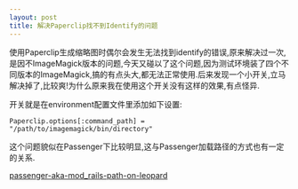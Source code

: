 ```yaml
---
layout: post
title: 解决Paperclip找不到Identify的问题
---
```


使用Paperclip生成缩略图时偶尔会发生无法找到identify的错误,原来解决过一次,是因不ImageMagick版本的问题,今天又碰以了这个问题,因为测试环境装了四个不同版本的ImageMagick,搞的有点头大,都无法正常使用.后来发现一个小开关,立马解决掉了,比较爽!为什么原来我在使用这个开关没有这样的效果,有点怪异.

开关就是在environment配置文件里添加如下设置:
<pre><code>Paperclip.options[:command_path] = "/path/to/imagemagick/bin/directory"</code></pre>
这个问题貌似在Passenger下比较明显,这与Passenger加载路径的方式也有一定的关系.

<a href="http://www.icoretech.org/2008/07/12/passenger-aka-mod_rails-path-on-leopard">passenger-aka-mod_rails-path-on-leopard</a>
